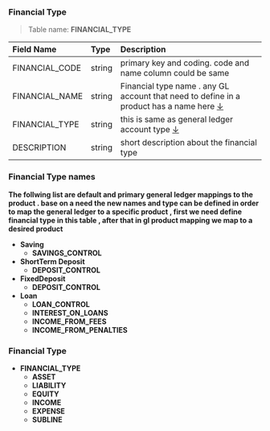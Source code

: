 ### Financial Type 

> Table name: <B>FINANCIAL_TYPE<B>

|  Field Name  | Type | Description|
| :------------ | :------------ |:------------ |
| FINANCIAL_CODE | string |  primary key and coding. code and name column could be same | 
| FINANCIAL_NAME | string | Financial type name .  any GL account that need to define in a product has a name here [↓](#FINANCIAL_NAME) |
| FINANCIAL_TYPE | string | this is same as general ledger account type [↓](#FINANCIAL_TYPE)| 
| DESCRIPTION  | string | short description about the financial type |

  
### <a name="FINANCIAL_NAME">Financial Type names</a> 
  The follwing list are default and primary general ledger mappings to the product .
  base on a need the new names and type can be defined
  in order to map the general ledger to a specific product , first we need define financial type in this table , after that in gl product mapping we map to a desired product
  
 * Saving
      - SAVINGS_CONTROL
 * ShortTerm Deposit
      - DEPOSIT_CONTROL  
 * FixedDeposit
      - DEPOSIT_CONTROL
 * Loan 
      - LOAN_CONTROL
      - INTEREST_ON_LOANS
      - INCOME_FROM_FEES 
      - INCOME_FROM_PENALTIES
  
  
  ### <a name="FINANCIAL_TYPE">Financial Type</a> 

* FINANCIAL_TYPE
  - ASSET 
  - LIABILITY 
  - EQUITY 
  - INCOME
  - EXPENSE
  - SUBLINE
  
